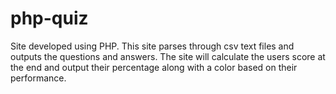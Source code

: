 # php-quiz
Site developed using PHP. This site parses through csv text files and outputs the questions and answers. The site will calculate the users score at the end and output their percentage along with a color based on their performance.

